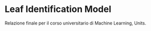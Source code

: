 # Leaf Identification Model

Relazione finale per il corso universitario di Machine Learning, Units.


